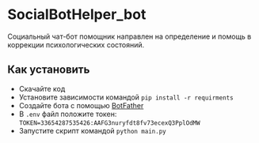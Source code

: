 # SocialBotHelper_bot
Социальный чат-бот помощник направлен на определение и помощь в коррекции психологических состояний.

## Как установить
- Скачайте код
- Установите зависимости командой `pip install -r requirments`
- Создайте бота с помощью [BotFather](https://t.me/BotFather)
- В `.env` файл положите токен: `TOKEN=33654287535426:AAFG3nuryfdt8fv73ecexQ3PplOdMW`
- Запустите скрипт командой `python main.py`
